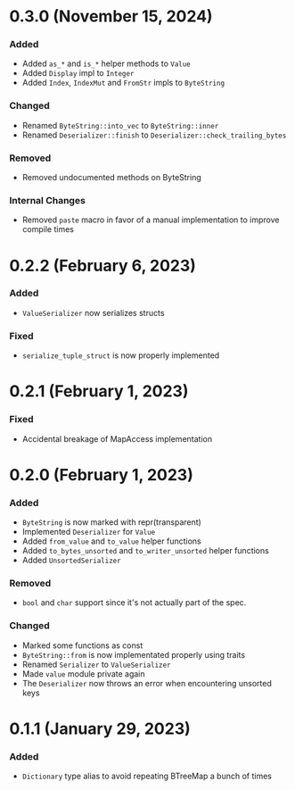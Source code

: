 # 0.3.0 (November 15, 2024)

### Added

- Added `as_*` and `is_*` helper methods to `Value`
- Added `Display` impl to `Integer`
- Added `Index`, `IndexMut` and `FromStr` impls to `ByteString`

### Changed

- Renamed `ByteString::into_vec` to `ByteString::inner`
- Renamed `Deserializer::finish` to `Deserializer::check_trailing_bytes`

### Removed

- Removed undocumented methods on ByteString

### Internal Changes

- Removed `paste` macro in favor of a manual implementation to improve compile
  times

# 0.2.2 (February 6, 2023)

### Added

- `ValueSerializer` now serializes structs

### Fixed

- `serialize_tuple_struct` is now properly implemented

# 0.2.1 (February 1, 2023)

### Fixed

- Accidental breakage of MapAccess implementation

# 0.2.0 (February 1, 2023)

### Added

- `ByteString` is now marked with repr(transparent)
- Implemented `Deserializer` for `Value`
- Added `from_value` and `to_value` helper functions
- Added `to_bytes_unsorted` and `to_writer_unsorted` helper functions
- Added `UnsortedSerializer`

### Removed

- `bool` and `char` support since it's not actually part of the spec.

### Changed

- Marked some functions as const
- `ByteString::from` is now implementated properly using traits
- Renamed `Serializer` to `ValueSerializer`
- Made `value` module private again
- The `Deserializer` now throws an error when encountering unsorted keys

# 0.1.1 (January 29, 2023)

### Added

- `Dictionary` type alias to avoid repeating BTreeMap a bunch of times
